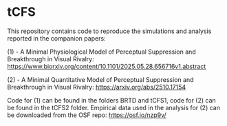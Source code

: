 # tCFS

This repository contains code to reproduce the simulations and analysis reported in the companion papers:

(1) - A Minimal Physiological Model of Perceptual Suppression and Breakthrough in Visual Rivalry: 
https://www.biorxiv.org/content/10.1101/2025.05.28.656716v1.abstract

(2) - A Minimal Quantitative Model of Perceptual Suppression and Breakthrough in Visual Rivalry: https://arxiv.org/abs/2510.17154

Code for (1) can be found in the folders BRTD and tCFS1, code for (2) can be found in the tCFS2 folder. Empirical data used in the analysis for (2) can be downloaded from the OSF repo: https://osf.io/nzp9v/
